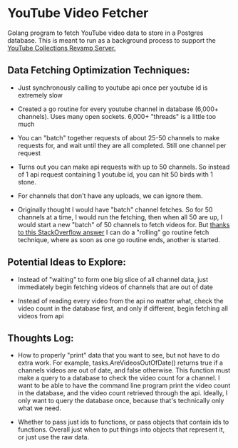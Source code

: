 # YouTube Video Fetcher

Golang program to fetch YouTube video data to store in a Postgres database. This is meant to run as a background process to support the [YouTube Collections Revamp Server.](https://github.com/GabeMeister/Youtube-Collections-Revamp-Server)

## Data Fetching Optimization Techniques:

- Just synchronously calling to youtube api once per youtube id is extremely slow

- Created a go routine for every youtube channel in database (6,000+ channels). Uses many open sockets. 6,000+ "threads" is a little too much

- You can "batch" together requests of about 25-50 channels to make requests for, and wait until they are all completed. Still one channel per request

- Turns out you can make api requests with up to 50 channels. So instead of 1 api request containing 1 youtube id, you can hit 50 birds with 1 stone.

- For channels that don't have any uploads, we can ignore them.

- Originally thought I would have "batch" channel fetches. So for 50 channels at a time, I would run the fetching, then when all 50 are up, I would start a new "batch" of 50 channels to fetch videos for. But [thanks to this StackOverflow answer](http://stackoverflow.com/a/25324090/1751481) I can do a "rolling" go routine fetch technique, where as soon as one go routine ends, another is started.

## Potential Ideas to Explore:

- Instead of "waiting" to form one big slice of all channel data, just immediately begin fetching videos of channels that are out of date

- Instead of reading every video from the api no matter what, check the video count in the database first, and only if different, begin fetching all videos from api

## Thoughts Log:

- How to properly "print" data that you want to see, but not have to do extra work. For example, tasks.AreVideosOutOfDate() returns true if a channels videos are out of date, and false otherwise. This function must make a query to a database to check the video count for a channel. I want to be able to have the command line program print the video count in the database, and the video count retrieved through the api. Ideally, I only want to query the database once, because that's technically only what we need. 

- Whether to pass just ids to functions, or pass objects that contain ids to functions. Overall just when to put things into objects that represent it, or just use the raw data.
